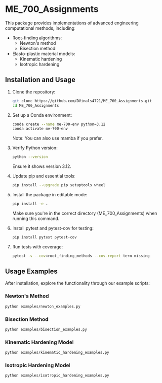 # ME_700_Assignments

This package provides implementations of advanced engineering computational methods, including:

- Root-finding algorithms:
  - Newton's method
  - Bisection method
- Elasto-plastic material models:
  - Kinematic hardening
  - Isotropic hardening

## Installation and Usage


1. Clone the repository:

   ```bash
   git clone https://github.com/DVinals4721/ME_700_Assignments.git
   cd ME_700_Assignments
   ```

2. Set up a Conda environment:

   ```bash
   conda create --name me-700-env python=3.12
   conda activate me-700-env
   ```

   Note: You can also use mamba if you prefer.

3. Verify Python version:

   ```bash
   python --version
   ```

   Ensure it shows version 3.12.

4. Update pip and essential tools:

   ```bash
   pip install --upgrade pip setuptools wheel
   ```

5. Install the package in editable mode:

   ```bash
   pip install -e .
   ```

   Make sure you're in the correct directory (ME_700_Assignments) when running this command.

6. Install pytest and pytest-cov for testing:

   ```bash
   pip install pytest pytest-cov
   ```

7. Run tests with coverage:

   ```bash
   pytest -v --cov=root_finding_methods --cov-report term-missing
   ```

## Usage Examples

After installation, explore the functionality through our example scripts:

### Newton's Method

```bash
python examples/newton_examples.py
```

### Bisection Method

```bash
python examples/bisection_examples.py
```

### Kinematic Hardening Model

```bash
python examples/kinematic_hardening_examples.py
```

### Isotropic Hardening Model

```bash
python examples/isotropic_hardening_examples.py
```



